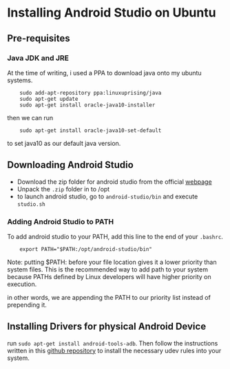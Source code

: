 # Installing Android Studio on Ubuntu

## Pre-requisites
### Java JDK and JRE
At the time of writing, i used a PPA to download java onto my ubuntu systems.
```
    sudo add-apt-repository ppa:linuxuprising/java 
    sudo apt-get update 
    sudo apt-get install oracle-java10-installer
```
then we can run 
```
    sudo apt-get install oracle-java10-set-default
```
to set java10 as our default java version.

 
## Downloading Android Studio
* Download the zip folder for android studio from the official [webpage](https://developer.android.com/studio/)
* Unpack the `.zip` folder in to /opt
* to launch android studio, go to `android-studio/bin` and execute `studio.sh`

### Adding Android Studio to PATH
To add android studio to your PATH, add this line to the end of your `.bashrc`.
```
    export PATH="$PATH:/opt/android-studio/bin"
```
Note: putting $PATH: before your file location gives it a lower priority than system files. This is the recommended way to add path to your system because PATHs defined by Linux developers will have higher priority on execution.

in other words, we are appending the PATH to our priority list instead of prepending it.

## Installing Drivers for physical Android Device
run `sudo apt-get install android-tools-adb`. Then follow the instructions written in this [github repository](https://github.com/snowdream/51-android) to install the necessary udev rules into your system.
